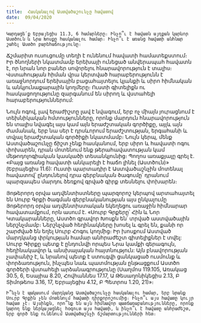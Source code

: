 ```yaml
---
title:  Հասկանալով Աստվածաշունչը հավատով
date:  09/04/2020
---
```


`Կարդացե՛ք Եբրայեցիս 11.3, 6 համարները։ Ինչո՞ւ է հավատն այդքան կարևոր Աստծուն և Նրա Խոսքը հասկանալու համար։ Ինչո՞ւ է առանց հավատի անհնար շահել Աստծո բարեհաճությունը։`

Ճշմարիտ ուսուցումը տեղի է ունենում հավատի համատեքստում։ Իր ծնողների նկատմամբ երեխայի ունեցած անվերապահ հավատն է, որ նրան նոր բաներ սովորելու հնարավորություն է տալիս։ Վստահության հիման վրա կերտված հարաբերությունն է առաջնորդում երեխային բացահայտելու կյանքի և սիրո հիմնական և անկյունաքարային կողմերը։ Ուստի գիտելիքն ու հասկացողությունը զարգանում են սիրող և վստահելի հարաբերություններում:

Նույն ոգով, լավ երաժիշտը լավ է նվագում, երբ ոչ միայն յուրացնում է տեխնիկական հմտությունները, որոնք մարդուն հնարավորություն են տալիս նվագել այս կամ այն երաժշտական գործիքը, այլև այն ժամանակ, երբ նա սեր է դրսևորում երաժշտության, երգահանի և տվյալ երաժշտական գործիքի նկատմամբ։ Նույն կերպ, մենք Աստվածաշունչը ճիշտ չենք հասկանում, երբ սիրո և հավատի ոգու փոխարեն, դրան մոտենում ենք թերահավատության կամ մեթոդոլոգիական կասկածի տեսանկյունից։ Պողոս առաքյալը գրել է. «Բայց առանց հավատի անկարելի է հաճո լինել (Աստծուն)» (Եբրայեցիս 11.6): Ուստի պարտադիր է Աստվածաշնչին մոտենալ հավատով՝ ընդունելով դրա գերբնական ծագումը՝ դրանում պարզապես մարդու ձեռքով գրված գիրք տեսնելու փոխարեն։

Յոթերորդ օրվա ադվենտիստները պարզորոշ կերպով արտահայտել են Սուրբ Գրքի ծագման գերբնականության այս ընկալումը Յոթերորդ օրվա ադվենտիստական եկեղեցու առաջին հիմնարար հավատամքում, որն ասում է. «Սուրբ Գրքերը՝ Հին և Նոր Կտակարանները, Աստծո գրավոր Խոսքն են՝ տրված աստվածային ներշնչմամբ։ Ներշնչված հեղինակները խոսել և գրել են, քանի որ շարժված են եղել Սուրբ Հոգու կողմից։ Իր խոսքում Աստված մարդկանց փրկության համար անհրաժեշտ գիտելիքներ է տվել: Սուրբ Գիրքը պետք է ընդունվի որպես Նրա կամքի գերագույն, հեղինակավոր և անսխալական հայտնություն: Այն բնավորության չափանիշ է, և նրանով պետք է ստուգվի ցանկացած ուսմունք և փորձառություն, ինչպես նաև պատմության ընթացքում Աստծո գործերի վստահելի արձանագրությունը (Սաղմոս 119.105, Առակաց 30.5, 6, Եսայիա 8.20, Հովհաննես 17.17, Ա Թեսաղոնիկեցիս 2.13, Բ Տիմոթեոս 3.16, 17, Եբրայեցիս 4.12, Բ Պետրոս 1.20, 21)»։

`Ի՞նչն է պակասում մարդկանց Աստվածաշունչը հասկանալու համար, երբ նրանք Սուրբ Գրքին չեն մոտենում հավատի դիրքորոշումից։ Ինչո՞ւ այս հավատը կույր հավատ չէ։ Այսինքն, որո՞նք են այն հիմնավոր պատճառաբանությունները, որոնք կարող ենք ներկայացնել հօգուտ այս հավատի, և ինչո՞ւ է հավատը անհրաժեշտ, երբ գործ ենք ունենում Աստվածաշնչի ճշմարտությունների հետ։`